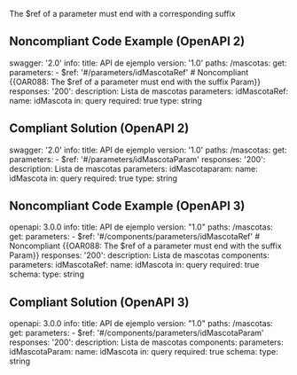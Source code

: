The $ref of a parameter must end with a corresponding suffix

Noncompliant Code Example (OpenAPI 2)
-------------------------------------

  swagger: '2.0'
info:
  title: API de ejemplo
  version: '1.0'
paths:
  /mascotas:
    get:
      parameters:
        - $ref: '#/parameters/idMascotaRef' \# Noncompliant {{OAR088: The $ref of a parameter must end with the suffix Param}}
      responses:
        '200':
          description: Lista de mascotas
parameters:
  idMascotaRef:
    name: idMascota
    in: query
    required: true
    type: string

Compliant Solution (OpenAPI 2)
------------------------------

  swagger: '2.0'
  info:
    title: API de ejemplo
    version: '1.0'
  paths:
    /mascotas:
      get:
        parameters:
          - $ref: '#/parameters/idMascotaParam'
        responses:
          '200':
            description: Lista de mascotas
  parameters:
    idMascotaparam:
      name: idMascota
      in: query
      required: true
      type: string

Noncompliant Code Example (OpenAPI 3)
-------------------------------------

  openapi: 3.0.0
  info:
    title: API de ejemplo
    version: "1.0"
  paths:
    /mascotas:
      get:
        parameters:
          - $ref: '#/components/parameters/idMascotaRef' \# Noncompliant {{OAR088: The $ref of a parameter must end with the suffix Param}}
        responses:
          '200':
            description: Lista de mascotas
  components:
    parameters:
      idMascotaRef:
        name: idMascota
        in: query
        required: true
        schema:
          type: string

Compliant Solution (OpenAPI 3)
------------------------------

  openapi: 3.0.0
  info:
    title: API de ejemplo
    version: "1.0"
  paths:
    /mascotas:
      get:
        parameters:
          - $ref: '#/components/parameters/idMascotaParam'
        responses:
          '200':
            description: Lista de mascotas
  components:
    parameters:
      idMascotaParam:
        name: idMascota
        in: query
        required: true
        schema:
          type: string